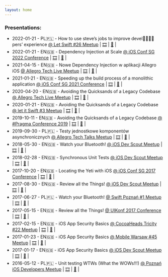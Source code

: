 ```yaml
---
layout: home
---
```



<h3>Presentations:</h3>
<!-- <p>
<ul>
{%- for post in site.posts -%}
{% if post.word != null %}
<li>
<h2>
<a href="{{post.url}}">
#{{ post.word }}
</a>
</h2>
</li>
{%- endif -%}
{%- endfor -%}
</ul>
</p> -->
<p>
<ul>




<li>
2022-01-21 - PL🇵🇱 - How to use steve’s jobs to improve devel👩‍💻🧑‍💻pers’ experience
<a href="https://www.facebook.com/events/625987642348871/">@ Let Swift #26 Meetup</a> |
<a href="https://speakerdeck.com/maciejpiotrowski89/how-to-use-steves-jobs-to-improve-devel-pers-experience">🎞</a> |
<a href="https://fb.watch/h2YqUyml_0/">🎥</a> |
</li>
<li>
2022-01-21 - EN🇬🇧 - Dependency Injection at Scale
<a href="https://2022.iosconf.sg/#schedule">@ iOS Conf SG 2022 Conference</a> |
<a href="https://speakerdeck.com/maciejpiotrowski89/ios-conf-sg-2022-dependency-injection-at-scale">🎞</a> |
<a href="https://www.youtube.com/watch?v=a1KvjxNVEq8">🎥</a> |
</li>
<li>
2021-04-15 - EN🇬🇧 - Nowe Dependency Injection w aplikacji Allegro iOS
<a href="https://speakerdeck.com/maciejpiotrowski89/speeding-up-the-build-process-of-a-monolithic-application">@ Allegro Tech Live Meetup</a> |
<a href="https://speakerdeck.com/maciejpiotrowski89/nowe-dependency-injection-w-aplikacji-allegro-ios">🎞</a> |
<a href="https://youtu.be/ubJurLCxAtw?t=3058">🎥</a> |
</li>
<li>
2021-01-21 - EN🇬🇧 - Speeding up the build process of a monolithic application
<a href="https://2021.iosconf.sg/#schedule">@ iOS Conf SG 2021 Conference</a> |
<a href="https://speakerdeck.com/maciejpiotrowski89/speeding-up-the-build-process-of-a-monolithic-application">🎞</a> |
<a href="https://www.youtube.com/watch?v=Jx4jfdle4KQ">🎥</a> |
</li>
<li>
2020-04-20 - EN🇬🇧 - Avoiding the Quicksands of a Legacy Codebase
<a href="https://www.meetup.com/allegrotech/events/270158352/">@ Allegro Tech Live Meetup</a> |
<a href="">🎞</a> |
<a href="">🎥</a> |
</li>
<li>
2020-01-21 - EN🇬🇧 - Avoiding the Quicksands of a Legacy Codebase
<a href="https://www.meetup.com/let-it-swift/events/267296265/">@ let it Swift #3 Meetup</a> |
<a href="">🎞</a> |
<a href="">🎥</a> |
</li>
<li>
2019-10-11 - EN🇬🇧 - Avoiding the Quicksands of a Legacy Codebase
<a href="https://www.pragmaconference.com/2019/#schedule">@ #Pragma Conference 2019</a> |
<a href="">🎞</a> |
<a href="https://www.youtube.com/watch?v=U1YHtDFxid8">🎥</a> |
</li>
<li>
2019-09-30 - PL🇵🇱 - Testy jednostkowe komponentów asynchronicznych
<a href="https://www.meetup.com/allegrotech/events/264923060/">@ Allegro Tech Talks Meetup</a> |
<a href="https://github.com/maciejpiotrowski89/synchronous-unit-testing-presentation">🎞</a> |
<a href="">🎥</a> |
</li>
<li>
2018-05-30 - EN🇬🇧 - Watch your Bluetooth!
<a href="https://www.meetup.com/singapore-ios-dev-scout-meetup/events/250801284/">@ iOS Dev Scout Meetup</a> |
<a href="https://speakerdeck.com/maciejpiotrowski89/watch-your-bluetooth-singapore-ios-dev-scout-may-2018-meetup">🎞</a> |
<a href="https://www.youtube.com/watch?v=LFcGr41qpms">🎥</a> |
</li>
<li>
2018-02-28 - EN🇬🇧 - Synchronous Unit Tests
<a href="https://www.meetup.com/Singapore-iOS-Dev-Scout-Meetup/events/247949934/">@ iOS Dev Scout Meetup</a> |
<a href="https://github.com/maciejpiotrowski89/synchronous-unit-testing-presentation">🎞</a> |
<a href="https://www.youtube.com/watch?v=0qFAHDxD7E8">🎥</a> |
</li>
<li>
2017-10-20 - EN🇬🇧 - Locating the Yeti with iOS
<a href="https://2017.iosconf.sg/#schedule">@ iOS Conf SG 2017 Conference</a> |
<a href="https://speakerdeck.com/maciejpiotrowski89/locating-the-yeti-with-ios">🎞</a> |
<a href="https://www.youtube.com/watch?v=6QN4BPlzhj0">🎥</a> |
</li>
<li>
2017-08-30 - EN🇬🇧 - Review all the Things!
<a href="https://web.archive.org/web/20170509093310/http://www.uikonf.com/">@ iOS Dev Scout Meetup</a> |
<a href="https://speakerdeck.com/maciejpiotrowski89/review-all-the-things">🎞</a> |
<a href="https://www.youtube.com/watch?v=KRVdrwxIszU">🎥</a> |
</li>
<li>
2017-06-27 - PL🇵🇱 - Watch your Bluetooth!
<a href="">@ Swift Poznań #1 Meetup</a> |
<a href="https://speakerdeck.com/maciejpiotrowski89/watch-your-bluetooth">🎞</a> |
<a href="">🎥</a> |
</li>
<li>
2017-05-15 - EN🇬🇧 - Review all the Things!
<a href="https://web.archive.org/web/20170509093310/http://www.uikonf.com/">@ UIKonf 2017 Conference</a> |
<a href="https://speakerdeck.com/maciejpiotrowski89/review-all-the-things">🎞</a> |
<a href="https://www.youtube.com/watch?v=KRVdrwxIszU">🎥</a> |
</li>
<li>
2017-02-15 - EN🇬🇧 - iOS App Security Basics
<a href="https://www.meetup.com/CocoaHeads-Tricity/events/237364434/">@ CocoaHeads Tricity #22 Meetup</a> |
<a href="https://speakerdeck.com/maciejpiotrowski89/ios-app-security-basics-2">🎞</a> |
<a href="">🎥</a> |
</li>
<li>
2017-01-23 - EN🇬🇧 - iOS App Security Basics
<a href="https://www.meetup.com/Mobile-Warsaw/events/237011962/">@ Mobile Warsaw #45 Meetup</a> |
<a href="https://speakerdeck.com/maciejpiotrowski89/ios-app-security-basics-mobile-warsaw-january-23rd-2017">🎞</a> |
<a href="https://www.youtube.com/watch?v=kcH24P6uVOA">🎥</a> |
</li>
<li>
2017-01-17 - EN🇬🇧 - iOS App Security Basics
<a href="https://www.meetup.com/Singapore-iOS-Dev-Scout-Meetup/events/236474670/">@ iOS Dev Scout Meetup</a> |
<a href="https://speakerdeck.com/maciejpiotrowski89/ios-app-security-basics-singapore-ios-dev-scout-meetup-january-17th-2017">🎞</a> |
<a href="https://engineers.sg/video/ios-security-101-ios-dev-scout--1356">🎥</a> |
</li>
<li>
2016-05-12 - PL🇵🇱 - Unit testing WTWs (What the WOWs!!!)
<a href="https://www.meetup.com/rocheittalks/events/231016380/">@ Poznań iOS Developers Meetup</a> |
<a href="https://speakerdeck.com/maciejpiotrowski89/unit-testing-wtws">🎞</a> |
<a href="">🎥</a> |
</li>



</ul>
</p>
